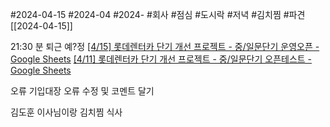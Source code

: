 #2024-04-15
#2024-04 
#2024- 
#회사 
#점심 
#도시락
#저녁
#김치찜
#파견 [[2024-04-15]] 

21:30 분 퇴근 예?정
[[4/15] 롯데렌터카 단기 개선 프로젝트 - 중/일문단기 운영오픈 - Google Sheets](https://docs.google.com/spreadsheets/d/1Yrx-CFNLO3gKw5VZPAA0FvYugghDkikqDw6-AgsLoaQ/edit#gid=1547851345)
[[4/11] 롯데렌터카 단기 개선 프로젝트 - 중/일문단기 오픈테스트 - Google Sheets](https://docs.google.com/spreadsheets/d/1YT21UQsUbjt4ZMwXbDNAK60VilGGoOrrLJQHQHFU1Qk/edit#gid=1572871787)

오류 기입대장 오류 수정 및 코멘트 달기

김도훈 이사님이랑 김치찜 식사